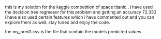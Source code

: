 this is my solution for the kaggle competition of space titanic .
i have used the decision tree regreesor for this problem and getting an accuracy 72.333
i have also used certain features which i have commented out and you can explore them as well.
stay tuned and enjoy the code.

the my_pred1.csv is the file that contain the models predicted values.

